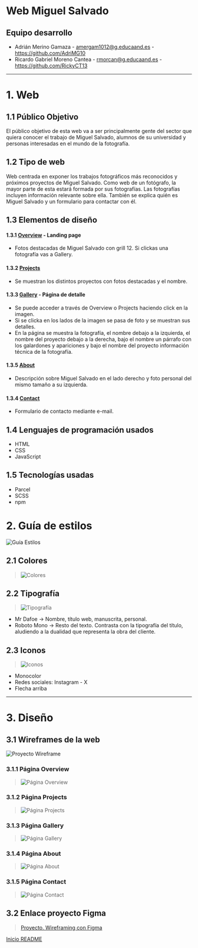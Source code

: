 <a name="top"></a>

# Web Miguel Salvado

## Equipo desarrollo
- Adrián Merino Gamaza - amergam1012@g.educaand.es - https://github.com/AdriMG10
- Ricardo Gabriel Moreno Cantea - rmorcan@g.educaand.es - https://github.com/RickyCT13

---

# 1. Web

## 1.1 Público Objetivo
El público objetivo de esta web va a ser principalmente gente del sector que quiera conocer el trabajo de Miguel Salvado, alumnos de su universidad y personas interesadas en el mundo de la fotografía.

## 1.2 Tipo de web
Web centrada en exponer los trabajos fotográficos más reconocidos y próximos proyectos de Miguel Salvado. Como web de un fotógrafo, la mayor parte de esta estará formada por sus fotografías. Las fotografías incluyen información relevante sobre ella. También se explica quién es Miguel Salvado y un formulario para contactar con él.

## 1.3 Elementos de diseño
#### 1.3.1 [Overview](#overview) - Landing page
- Fotos destacadas de Miguel Salvado con grill 12. Si clickas una fotografía vas a Gallery.

#### 1.3.2 [Projects](#projects)
- Se muestran los distintos proyectos con fotos destacadas y el nombre.

#### 1.3.3 [Gallery](#gallery) - Página de detalle
- Se puede acceder a través de Overview o Projects haciendo click en la imagen.
- Si se clicka en los lados de la imagen se pasa de foto y se muestran sus detalles.
- En la página se muestra la fotografía, el nombre debajo a la izquierda, el nombre del proyecto debajo a la derecha, bajo el nombre un párrafo con los galardones y apariciones y bajo el nombre del proyecto información técnica de la fotografía.

#### 1.3.5 [About](#about)
- Descripción sobre Miguel Salvado en el lado derecho y foto personal del mismo tamaño a su izquierda.
  
#### 1.3.4 [Contact](#contact)
- Formulario de contacto mediante e-mail.

## 1.4 Lenguajes de programación usados
- HTML
- CSS
- JavaScript

## 1.5 Tecnologías usadas
- Parcel
- SCSS
- npm

# 2. Guía de estilos
![Guía Estilos](guiaEstilos/guiaEstilos.png)

## 2.1 Colores
>![Colores](guiaEstilos/colores.png)

## 2.2 Tipografía
>![Tipografía](guiaEstilos/tipografia.png)
- Mr Dafoe → Nombre, título web, manuscrita, personal.
- Roboto Mono → Resto del texto. Contrasta con la tipografía del título, aludiendo a la dualidad que representa la obra del cliente.

## 2.3 Iconos
>![Iconos](guiaEstilos/iconos.png)
- Monocolor
- Redes sociales: Instagram - X
- Flecha arriba

---

# 3. Diseño

## 3.1 Wireframes de la web
![Proyecto Wireframe](wireframes/proyectoWireframing.png)

<a id="overview"></a>

### 3.1.1 Página Overview
>![Página Overview](wireframes/overview.png)

<a id="projects"></a>

### 3.1.2 Página Projects
>![Página Projects](wireframes/projects.png)

<a id="gallery"></a>

### 3.1.3 Página Gallery
>![Página Gallery](wireframes/gallery.png)

<a id="about"></a>

### 3.1.4 Página About
>![Página About](wireframes/about.png)

<a id="contact"></a>

### 3.1.5 Página Contact
>![Página Contact](wireframes/contact.png)


## 3.2 Enlace proyecto Figma
>[Proyecto. Wireframing con Figma](https://www.figma.com/file/3VhYUD0gRrPuNtlOq9kxoa/Proyecto-UT2.-Wireframing-con-Figma?type=design&t=ptQFpWPhTgs9VpSc-6)

[Inicio README](#top)